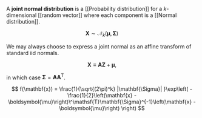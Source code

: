 A **joint normal distribution** is a [[Probability distribution]] for a $k$-dimensional [[random vector]] where each component is a [[Normal distribution]].

$$
\mathbf{X} \sim \mathcal{N}_k(\boldsymbol{\mu}, \mathbf{\Sigma})
$$

We may always choose to express a joint normal as an affine transform of standard iid normals.

$$
\mathbf{X} \equiv \mathbf{A}\mathbf{Z} + \boldsymbol{\mu},
$$

in which case $\mathbf{\Sigma} = \mathbf{A}\mathbf{A}^\mathsf{T}$.

$$
f(\mathbf{x}) = \frac{1}{\sqrt{(2\pi)^k} |\mathbf{\Sigma}| }\exp\left( -\frac{1}{2}\left(\mathbf{x} - \boldsymbol{\mu}\right)\^\mathsf{T}\mathbf{\Sigma}^{-1}\left(\mathbf{x} - \boldsymbol{\mu}\right) \right)
$$